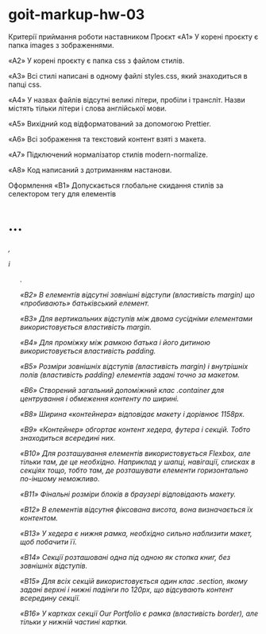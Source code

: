 # goit-markup-hw-03

Критерії приймання роботи наставником Проєкт «A1» У корені проєкту є папка
images з зображеннями.

«A2» У корені проєкту є папка css з файлом стилів.

«A3» Всі стилі написані в одному файлі styles.css, який знаходиться в папці css.

«A4» У назвах файлів відсутні великі літери, пробіли і трансліт. Назви містять
тільки літери і слова англійської мови.

«A5» Вихідний код відформатований за допомогою Prettier.

«A6» Всі зображення та текстовий контент взяті з макета.

«A7» Підключений нормалізатор стилів modern-normalize.

«A8» Код написаний з дотриманням настанови.

Оформлення «B1» Допускається глобальне скидання стилів за селектором тегу для
елементів <h1>...<h6>, <p> і <ul>.

«B2» В елементів відсутні зовнішні відступи (властивість margin) що «пробивають»
батьківський елемент.

«B3» Для вертикальних відступів між двома сусідніми елементами використовується
властивість margin.

«B4» Для проміжку між рамкою батька і його дитиною використовується властивість
padding.

«B5» Розміри зовнішніх відступів (властивість margin) і внутрішніх полів
(властивість padding) елементів задані точно за макетом.

«B6» Створений загальний допоміжний клас .container для центрування і обмеження
контенту по ширині.

«B8» Ширина «контейнера» відповідає макету і дорівнює 1158px.

«B9» «Контейнер» обгортає контент хедера, футера і секцій. Тобто знаходиться
всередині них.

«B10» Для розташування елементів використовується Flexbox, але тільки там, де це
необхідно. Наприклад у шапці, навігації, списках в секціях тощо, тобто там, де
розташувати елементи горизонтально по-іншому неможливо.

«B11» Фінальні розміри блоків в браузері відповідають макету.

«B12» В елементів відсутня фіксована висота, вона визначається їх контентом.

«B13» У хедера є нижня рамка, необхідно сильно наблизити макет, щоб побачити її.

«B14» Секції розташовані одна під одною як стопка книг, без зовнішніх відступів.

«B15» Для всіх секцій використовується один клас .section, якому задані верхні і
нижні падінги по 120px, що відсувають контент всередину секції.

«B16» У картках секції Our Portfolio є рамка (властивість border), але тільки у
нижній частині картки.
